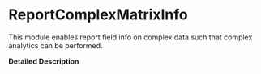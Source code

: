 # ReportComplexMatrixInfo

This module enables report field info on complex data such that complex analytics can be performed.

**Detailed Description**

